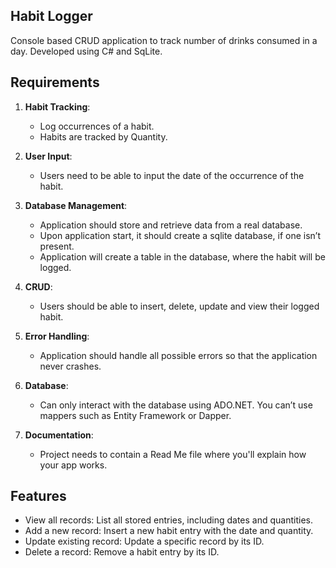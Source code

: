 ## Habit Logger

Console based CRUD application to track number of drinks consumed in a day.
Developed using C# and SqLite.

## Requirements

1. **Habit Tracking**:

   - Log occurrences of a habit.
   - Habits are tracked by Quantity.

2. **User Input**:

   - Users need to be able to input the date of the occurrence of the habit.

3. **Database Management**:

   - Application should store and retrieve data from a real database.
   - Upon application start, it should create a sqlite database, if one isn’t present.
   - Application will create a table in the database, where the habit will be logged.

4. **CRUD**:

   - Users should be able to insert, delete, update and view their logged habit.

5. **Error Handling**:

   - Application should handle all possible errors so that the application never crashes.

6. **Database**:

   - Can only interact with the database using ADO.NET. You can’t use mappers such as Entity Framework or Dapper.

7. **Documentation**:
   - Project needs to contain a Read Me file where you'll explain how your app works.

## Features

- View all records: List all stored entries, including dates and quantities.
- Add a new record: Insert a new habit entry with the date and quantity.
- Update existing record: Update a specific record by its ID.
- Delete a record: Remove a habit entry by its ID.
